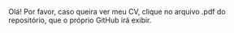 Olá! Por favor, caso queira ver meu CV, clique no arquivo .pdf do repositório, que o próprio GitHub irá exibir.
